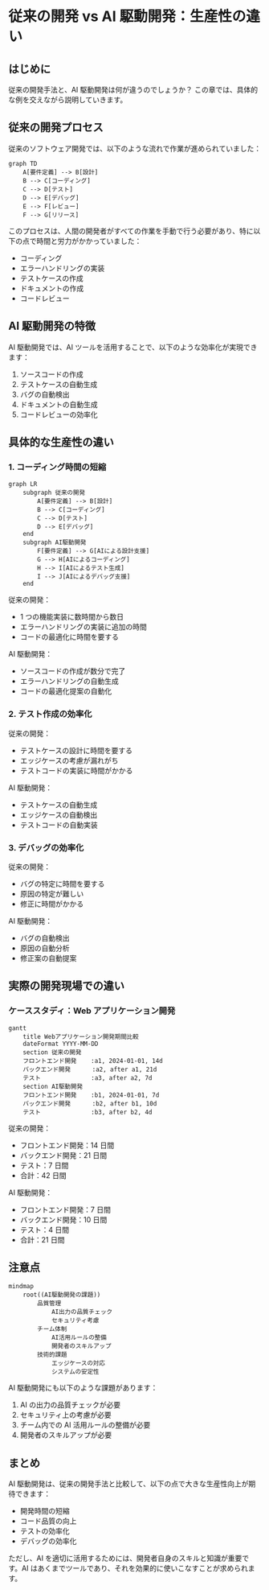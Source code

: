 # 従来の開発 vs AI 駆動開発：生産性の違い

## はじめに

従来の開発手法と、AI 駆動開発は何が違うのでしょうか？
この章では、具体的な例を交えながら説明していきます。

## 従来の開発プロセス

従来のソフトウェア開発では、以下のような流れで作業が進められていました：

```mermaid
graph TD
    A[要件定義] --> B[設計]
    B --> C[コーディング]
    C --> D[テスト]
    D --> E[デバッグ]
    E --> F[レビュー]
    F --> G[リリース]
```

このプロセスは、人間の開発者がすべての作業を手動で行う必要があり、特に以下の点で時間と労力がかかっていました：

- コーディング
- エラーハンドリングの実装
- テストケースの作成
- ドキュメントの作成
- コードレビュー

## AI 駆動開発の特徴

AI 駆動開発では、AI ツールを活用することで、以下のような効率化が実現できます：

1. ソースコードの作成
2. テストケースの自動生成
3. バグの自動検出
4. ドキュメントの自動生成
5. コードレビューの効率化

## 具体的な生産性の違い

### 1. コーディング時間の短縮

```mermaid
graph LR
    subgraph 従来の開発
        A[要件定義] --> B[設計]
        B --> C[コーディング]
        C --> D[テスト]
        D --> E[デバッグ]
    end
    subgraph AI駆動開発
        F[要件定義] --> G[AIによる設計支援]
        G --> H[AIによるコーディング]
        H --> I[AIによるテスト生成]
        I --> J[AIによるデバッグ支援]
    end
```

従来の開発：

- 1 つの機能実装に数時間から数日
- エラーハンドリングの実装に追加の時間
- コードの最適化に時間を要する

AI 駆動開発：

- ソースコードの作成が数分で完了
- エラーハンドリングの自動生成
- コードの最適化提案の自動化

### 2. テスト作成の効率化

従来の開発：

- テストケースの設計に時間を要する
- エッジケースの考慮が漏れがち
- テストコードの実装に時間がかかる

AI 駆動開発：

- テストケースの自動生成
- エッジケースの自動検出
- テストコードの自動実装

### 3. デバッグの効率化

従来の開発：

- バグの特定に時間を要する
- 原因の特定が難しい
- 修正に時間がかかる

AI 駆動開発：

- バグの自動検出
- 原因の自動分析
- 修正案の自動提案

## 実際の開発現場での違い

### ケーススタディ：Web アプリケーション開発

```mermaid
gantt
    title Webアプリケーション開発期間比較
    dateFormat YYYY-MM-DD
    section 従来の開発
    フロントエンド開発    :a1, 2024-01-01, 14d
    バックエンド開発      :a2, after a1, 21d
    テスト              :a3, after a2, 7d
    section AI駆動開発
    フロントエンド開発    :b1, 2024-01-01, 7d
    バックエンド開発      :b2, after b1, 10d
    テスト              :b3, after b2, 4d
```

従来の開発：

- フロントエンド開発：14 日間
- バックエンド開発：21 日間
- テスト：7 日間
- 合計：42 日間

AI 駆動開発：

- フロントエンド開発：7 日間
- バックエンド開発：10 日間
- テスト：4 日間
- 合計：21 日間

## 注意点

```mermaid
mindmap
    root((AI駆動開発の課題))
        品質管理
            AI出力の品質チェック
            セキュリティ考慮
        チーム体制
            AI活用ルールの整備
            開発者のスキルアップ
        技術的課題
            エッジケースの対応
            システムの安定性
```

AI 駆動開発にも以下のような課題があります：

1. AI の出力の品質チェックが必要
2. セキュリティ上の考慮が必要
3. チーム内での AI 活用ルールの整備が必要
4. 開発者のスキルアップが必要

## まとめ

AI 駆動開発は、従来の開発手法と比較して、以下の点で大きな生産性向上が期待できます：

- 開発時間の短縮
- コード品質の向上
- テストの効率化
- デバッグの効率化

ただし、AI を適切に活用するためには、開発者自身のスキルと知識が重要です。AI はあくまでツールであり、それを効果的に使いこなすことが求められます。
